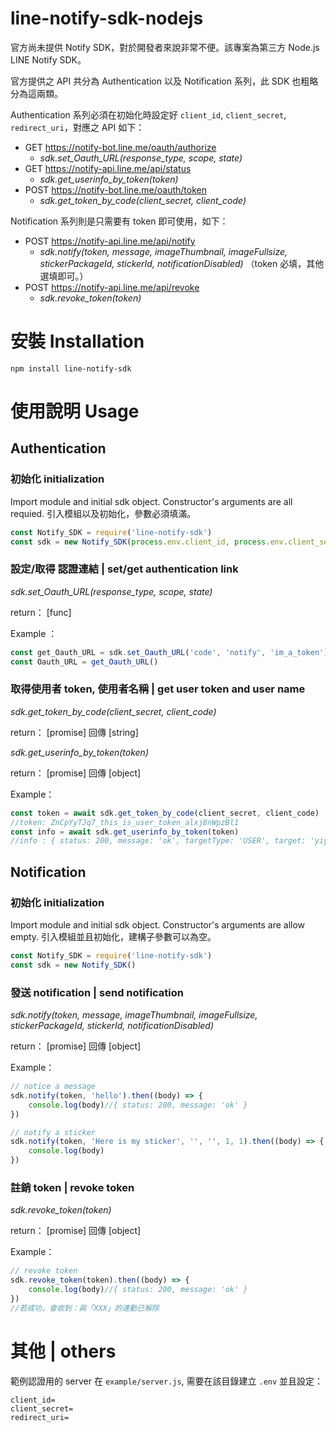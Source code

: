 # line-notify-sdk-nodejs

官方尚未提供 Notify SDK，對於開發者來說非常不便。該專案為第三方 Node.js LINE Notify SDK。

官方提供之 API 共分為 Authentication 以及 Notification 系列，此 SDK 也粗略分為這兩類。

Authentication 系列必須在初始化時設定好 `client_id`, `client_secret`, `redirect_uri`，對應之 API 如下：

- GET  https://notify-bot.line.me/oauth/authorize 
    - *sdk.set_Oauth_URL(response_type, scope, state)*
- GET  https://notify-api.line.me/api/status
    - *sdk.get_userinfo_by_token(token)*
- POST https://notify-bot.line.me/oauth/token
    - *sdk.get_token_by_code(client_secret, client_code)*

Notification 系列則是只需要有 token 即可使用，如下：

- POST https://notify-api.line.me/api/notify
    - *sdk.notify(token, message, imageThumbnail, imageFullsize, stickerPackageId, stickerId, notificationDisabled)*
    （token 必填，其他選填即可。）
- POST https://notify-api.line.me/api/revoke
    - *sdk.revoke_token(token)*

# 安裝 Installation

`npm install line-notify-sdk`

# 使用說明 Usage

## Authentication

### 初始化 initialization

Import module and initial sdk object. Constructor's arguments are all requied.
引入模組以及初始化，參數必須填滿。

```javascript
const Notify_SDK = require('line-notify-sdk')
const sdk = new Notify_SDK(process.env.client_id, process.env.client_secret, process.env.redirect_uri)
```

### 設定/取得 認證連結 | set/get authentication link

*sdk.set_Oauth_URL(response_type, scope, state)*

return： [func]

Example ：
```javascript
const get_Oauth_URL = sdk.set_Oauth_URL('code', 'notify', 'im_a_token')
const Oauth_URL = get_Oauth_URL()
```

### 取得使用者 token, 使用者名稱 | get user token and user name
*sdk.get_token_by_code(client_secret, client_code)*

return： [promise] 回傳 [string]


*sdk.get_userinfo_by_token(token)*

return： [promise] 回傳 [object]

Example：
```javascript
const token = await sdk.get_token_by_code(client_secret, client_code)
//token: ZnCpYyTJq7_this_is_user_token_alxj8nWpzBl1
const info = await sdk.get_userinfo_by_token(token)
//info : { status: 200, message: 'ok', targetType: 'USER', target: 'yiyu0x' }
```

## Notification

### 初始化 initialization

Import module and initial sdk object. Constructor's arguments are allow empty.
引入模組並且初始化，建構子參數可以為空。

```javascript
const Notify_SDK = require('line-notify-sdk')
const sdk = new Notify_SDK()
```

### 發送 notification | send notification

*sdk.notify(token, message, imageThumbnail, imageFullsize, stickerPackageId, stickerId, notificationDisabled)*

return： [promise] 回傳 [object]

Example：
```javascript
// notice a message
sdk.notify(token, 'hello').then((body) => {
    console.log(body)//{ status: 200, message: 'ok' }
})

// notify a sticker
sdk.notify(token, 'Here is my sticker', '', '', 1, 1).then((body) => {
    console.log(body)
})
```

### 註銷 token | revoke token

*sdk.revoke_token(token)*

return： [promise] 回傳 [object]

Example：
```javascript
// revoke token
sdk.revoke_token(token).then((body) => {
	console.log(body)//{ status: 200, message: 'ok' }
})
//若成功，會收到：與「XXX」的連動已解除
```

# 其他 | others

範例認證用的 server 在 `example/server.js`, 需要在該目錄建立 `.env` 並且設定：

```
client_id=
client_secret=
redirect_uri=
```
